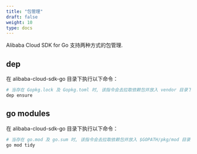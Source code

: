 ```yaml
---
title: "包管理"
draft: false
weight: 10
type: docs
---
```


Alibaba Cloud SDK for Go 支持两种方式的包管理.

## dep

在 alibaba-cloud-sdk-go 目录下执行以下命令：

```bash
# 当存在 Gopkg.lock 及 Gopkg.toml 时, 该指令会去拉取依赖包并放入 vendor 目录下.
dep ensure
```

## go modules

在 alibaba-cloud-sdk-go 目录下执行以下命令：

```bash
# 当存在 go.mod 及 go.sum 时, 该指令会去拉取依赖包并放入 $GOPATH/pkg/mod 目录下.
go mod tidy
```
